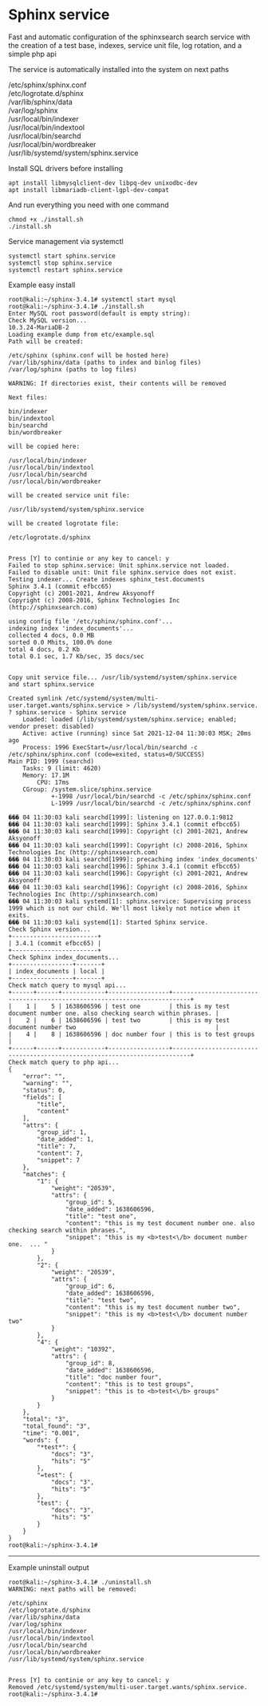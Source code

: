 # Sphinx service
Fast and automatic configuration of the sphinxsearch search service with the creation of a test base, indexes, service unit file, log rotation, and a simple php api

The service is automatically installed into the system on next paths

/etc/sphinx/sphinx.conf  
/etc/logrotate.d/sphinx  
/var/lib/sphinx/data  
/var/log/sphinx  
/usr/local/bin/indexer  
/usr/local/bin/indextool  
/usr/local/bin/searchd  
/usr/local/bin/wordbreaker  
/usr/lib/systemd/system/sphinx.service

Install SQL drivers before installing  

    apt install libmysqlclient-dev libpq-dev unixodbc-dev
    apt install libmariadb-client-lgpl-dev-compat

And run everything you need with one command

    chmod +x ./install.sh
    ./install.sh

Service management via systemctl

    systemctl start sphinx.service
    systemctl stop sphinx.service
    systemctl restart sphinx.service

Example easy install

    root@kali:~/sphinx-3.4.1# systemctl start mysql
    root@kali:~/sphinx-3.4.1# ./install.sh
    Enter MySQL root password(default is empty string):
    Check MySQL version...
    10.3.24-MariaDB-2
    Loading example dump from etc/example.sql
    Path will be created:

    /etc/sphinx (sphinx.conf will be hosted here)
    /var/lib/sphinx/data (paths to index and binlog files)
    /var/log/sphinx (paths to log files)

    WARNING: If directories exist, their contents will be removed

    Next files:

    bin/indexer
    bin/indextool
    bin/searchd
    bin/wordbreaker

    will be copied here:

    /usr/local/bin/indexer
    /usr/local/bin/indextool
    /usr/local/bin/searchd
    /usr/local/bin/wordbreaker

    will be created service unit file:

    /usr/lib/systemd/system/sphinx.service

    will be created logrotate file:

    /etc/logrotate.d/sphinx


    Press [Y] to continie or any key to cancel: y
    Failed to stop sphinx.service: Unit sphinx.service not loaded.
    Failed to disable unit: Unit file sphinx.service does not exist.
    Testing indexer... Create indexes sphinx_test.documents
    Sphinx 3.4.1 (commit efbcc65)
    Copyright (c) 2001-2021, Andrew Aksyonoff
    Copyright (c) 2008-2016, Sphinx Technologies Inc (http://sphinxsearch.com)

    using config file '/etc/sphinx/sphinx.conf'...
    indexing index 'index_documents'...
    collected 4 docs, 0.0 MB
    sorted 0.0 Mhits, 100.0% done
    total 4 docs, 0.2 Kb
    total 0.1 sec, 1.7 Kb/sec, 35 docs/sec


    Copy unit service file... /usr/lib/systemd/system/sphinx.service
    and start sphinx.service

    Created symlink /etc/systemd/system/multi-user.target.wants/sphinx.service > /lib/systemd/system/sphinx.service.
    ? sphinx.service - Sphinx service
        Loaded: loaded (/lib/systemd/system/sphinx.service; enabled; vendor preset: disabled)
        Active: active (running) since Sat 2021-12-04 11:30:03 MSK; 20ms ago
        Process: 1996 ExecStart=/usr/local/bin/searchd -c /etc/sphinx/sphinx.conf (code=exited, status=0/SUCCESS)
    Main PID: 1999 (searchd)
        Tasks: 9 (limit: 4620)
        Memory: 17.1M
            CPU: 17ms
        CGroup: /system.slice/sphinx.service
                +-1998 /usr/local/bin/searchd -c /etc/sphinx/sphinx.conf
                L-1999 /usr/local/bin/searchd -c /etc/sphinx/sphinx.conf

    ��� 04 11:30:03 kali searchd[1999]: listening on 127.0.0.1:9812
    ��� 04 11:30:03 kali searchd[1999]: Sphinx 3.4.1 (commit efbcc65)
    ��� 04 11:30:03 kali searchd[1999]: Copyright (c) 2001-2021, Andrew Aksyonoff
    ��� 04 11:30:03 kali searchd[1999]: Copyright (c) 2008-2016, Sphinx Technologies Inc (http://sphinxsearch.com)
    ��� 04 11:30:03 kali searchd[1999]: precaching index 'index_documents'
    ��� 04 11:30:03 kali searchd[1996]: Sphinx 3.4.1 (commit efbcc65)
    ��� 04 11:30:03 kali searchd[1996]: Copyright (c) 2001-2021, Andrew Aksyonoff
    ��� 04 11:30:03 kali searchd[1996]: Copyright (c) 2008-2016, Sphinx Technologies Inc (http://sphinxsearch.com)
    ��� 04 11:30:03 kali systemd[1]: sphinx.service: Supervising process 1999 which is not our child. We'll most likely not notice when it exits.
    ��� 04 11:30:03 kali systemd[1]: Started Sphinx service.
    Check Sphinx version...
    +------------------------+
    | 3.4.1 (commit efbcc65) |
    +------------------------+
    Check Sphinx index_documents...
    +-----------------+-------+
    | index_documents | local |
    +-----------------+-------+
    Check match query to mysql api...
    +------+------+------------+-----------------+---------------------------------------------------------------------------+
    |    1 |    5 | 1638606596 | test one        | this is my test document number one. also checking search within phrases. |
    |    2 |    6 | 1638606596 | test two        | this is my test document number two                                       |
    |    4 |    8 | 1638606596 | doc number four | this is to test groups                                                    |
    +------+------+------------+-----------------+---------------------------------------------------------------------------+
    Check match query to php api...
    {
        "error": "",
        "warning": "",
        "status": 0,
        "fields": [
            "title",
            "content"
        ],
        "attrs": {
            "group_id": 1,
            "date_added": 1,
            "title": 7,
            "content": 7,
            "snippet": 7
        },
        "matches": {
            "1": {
                "weight": "20539",
                "attrs": {
                    "group_id": 5,
                    "date_added": 1638606596,
                    "title": "test one",
                    "content": "this is my test document number one. also checking search within phrases.",
                    "snippet": "this is my <b>test<\/b> document number one.  ... "
                }
            },
            "2": {
                "weight": "20539",
                "attrs": {
                    "group_id": 6,
                    "date_added": 1638606596,
                    "title": "test two",
                    "content": "this is my test document number two",
                    "snippet": "this is my <b>test<\/b> document number two"
                }
            },
            "4": {
                "weight": "10392",
                "attrs": {
                    "group_id": 8,
                    "date_added": 1638606596,
                    "title": "doc number four",
                    "content": "this is to test groups",
                    "snippet": "this is to <b>test<\/b> groups"
                }
            }
        },
        "total": "3",
        "total_found": "3",
        "time": "0.001",
        "words": {
            "*test*": {
                "docs": "3",
                "hits": "5"
            },
            "=test": {
                "docs": "3",
                "hits": "5"
            },
            "test": {
                "docs": "3",
                "hits": "5"
            }
        }
    }
    root@kali:~/sphinx-3.4.1#


--------


Example uninstall output  

    root@kali:~/sphinx-3.4.1# ./uninstall.sh
    WARNING: next paths will be removed:

    /etc/sphinx
    /etc/logrotate.d/sphinx
    /var/lib/sphinx/data
    /var/log/sphinx
    /usr/local/bin/indexer
    /usr/local/bin/indextool
    /usr/local/bin/searchd
    /usr/local/bin/wordbreaker
    /usr/lib/systemd/system/sphinx.service


    Press [Y] to continie or any key to cancel: y
    Removed /etc/systemd/system/multi-user.target.wants/sphinx.service.
    root@kali:~/sphinx-3.4.1#

